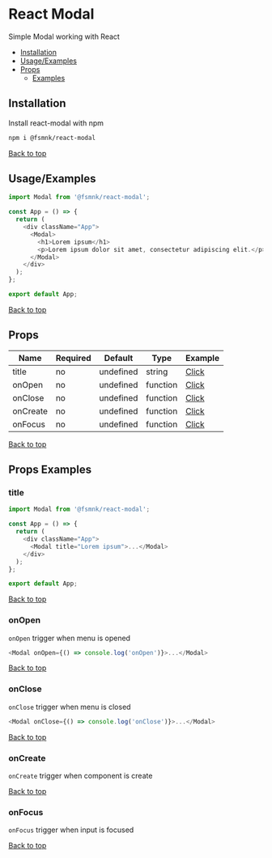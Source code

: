# React Modal

Simple Modal working with React

- [Installation](#installation)
- [Usage/Examples](#usageexamples)
- [Props](#props)
  - [Examples](#props-examples)

## Installation

Install react-modal with npm

```bash
npm i @fsmnk/react-modal
```

[Back to top](#react-modal)

## Usage/Examples

```js
import Modal from '@fsmnk/react-modal';

const App = () => {
  return (
    <div className="App">
      <Modal>
        <h1>Lorem ipsum</h1>
        <p>Lorem ipsum dolor sit amet, consectetur adipiscing elit.</p>
      </Modal>
    </div>
  );
};

export default App;
```

[Back to top](#react-modal)

## Props

| Name     | Required | Default   | Type     | Example            |
| -------- | -------- | --------- | -------- | ------------------ |
| title    | no       | undefined | string   | [Click](#title)    |
| onOpen   | no       | undefined | function | [Click](#onopen)   |
| onClose  | no       | undefined | function | [Click](#onclose)  |
| onCreate | no       | undefined | function | [Click](#oncreate) |
| onFocus  | no       | undefined | function | [Click](#onfocus)  |

[Back to top](#react-modal)

## Props Examples

### title

```js
import Modal from '@fsmnk/react-modal';

const App = () => {
  return (
    <div className="App">
      <Modal title="Lorem ipsum">...</Modal>
    </div>
  );
};

export default App;
```

[Back to top](#react-modal)

### onOpen

`onOpen` trigger when menu is opened

```js
<Modal onOpen={() => console.log('onOpen')}>...</Modal>
```

[Back to top](#react-modal)

### onClose

`onClose` trigger when menu is closed

```js
<Modal onClose={() => console.log('onClose')}>...</Modal>
```

[Back to top](#react-modal)

### onCreate

`onCreate` trigger when component is create

[Back to top](#react-modal)

### onFocus

`onFocus` trigger when input is focused

[Back to top](#react-modal)
